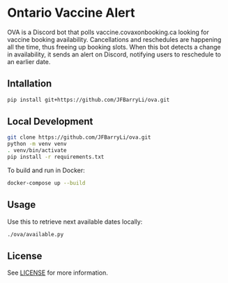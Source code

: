 # Ontario Vaccine Alert

OVA is a Discord bot that polls vaccine.covaxonbooking.ca looking for vaccine booking availability.
Cancellations and reschedules are happening all the time, thus freeing up booking slots.
When this bot detects a change in availability, it sends an alert on Discord, notifying users to reschedule to an earlier date.

## Intallation

```bash
pip install git+https://github.com/JFBarryLi/ova.git
```

## Local Development

```bash
git clone https://github.com/JFBarryLi/ova.git
python -m venv venv
. venv/bin/activate
pip install -r requirements.txt
```

To build and run in Docker:

```bash
docker-compose up --build
```

## Usage

Use this to retrieve next available dates locally:

```bash
./ova/available.py
```

## License
See [LICENSE](./LICENSE) for more information.
